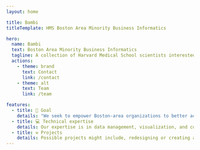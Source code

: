 ```yaml
---
layout: home

title: Bambi
titleTemplate: HMS Boston Area Minority Business Informatics

hero:
  name: Bambi
  text: Boston Area Minority Business Informatics
  tagline: A collection of Harvard Medical School scientists interested in volunteering our technical skills to support local minority-owned/serving organizations.
  actions:
    - theme: brand
      text: Contact
      link: /contact
    - theme: alt
      text: Team
      link: /team

features:
  - title: 🚀 Goal
    details: "We seek to empower Boston-area organizations to better achieve their aims, including but not limited to, growing a business developing investor materials, and engaging customers."
  - title: 💻 Technical expertise
    details: Our expertise is in data management, visualization, and communication.
  - title: ⚒️ Projects
    details: Possible projects might include, redesigning or creating a website, visualizing internal data, developing spreadsheets to track organizational data.
---
```


<style>
  :root {
    --vp-c-brand: var(--vp-c-red);
    --vp-c-brand-light: var(--vp-c-red-light);
    --vp-c-brand-lighter: var(--vp-c-red-lighter);
    --vp-c-brand-dark: var(--vp-c-red-dark);
  }
</style>
